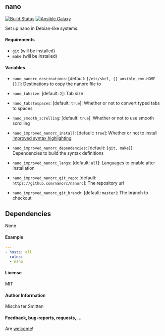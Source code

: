 ## nano

[![Build Status](https://travis-ci.org/Oefenweb/ansible-nano.svg?branch=master)](https://travis-ci.org/Oefenweb/ansible-nano) [![Ansible Galaxy](http://img.shields.io/badge/ansible--galaxy-nano-blue.svg)](https://galaxy.ansible.com/list#/roles/1499)

Set up nano in Debian-like systems.

#### Requirements

* `git` (will be installed)
* `make` (will be installed)

#### Variables

* `nano_nanorc_destinations`: [default: `[/etc/skel, {{ ansible_env.HOME }}]`]: Destinations to copy the nanorc file to
* `nano_tabsize`: [default: `2`]: Tab size
* `nano_tabstospaces`: [default: `true`]: Whether or not to convert typed tabs to spaces
* `nano_smooth_scrolling`: [default: `true`]: Whether or not to use smooth scrolling

* `nano_improved_nanorc_install`: [default: `true`]: Whether or not to install [improved syntax highlighting](https://github.com/nanorc/nanorc)
* `nano_improved_nanorc_dependencies`: [default: `[git, make]`]: Dependencies to build the syntax definitions
* `nano_improved_nanorc_langs`: [default: `all`]: Languages to enable after installation
* `nano_improved_nanorc_git_repo`: [default: `https://github.com/nanorc/nanorc`]: The repository url
* `nano_improved_nanorc_git_branch`: [default: `master`]: The branch to checkout

## Dependencies

None

#### Example

```yaml
---
- hosts: all
  roles:
  - nano
```

#### License

MIT

#### Author Information

Mischa ter Smitten

#### Feedback, bug-reports, requests, ...

Are [welcome](https://github.com/Oefenweb/ansible-nano/issues)!
